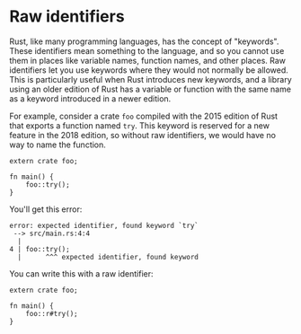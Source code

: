 # Raw identifiers

Rust, like many programming languages, has the concept of "keywords". These identifiers mean something to the language, and so you cannot use them in places like variable names, function names, and other places. Raw identifiers let you use keywords where they would not normally be allowed. This is particularly useful when Rust introduces new keywords, and a library using an older edition of Rust has a variable or function with the same name as a keyword introduced in a newer edition.

For example, consider a crate `foo` compiled with the 2015 edition of Rust that exports a function named `try`. This keyword is reserved for a new feature in the 2018 edition, so without raw identifiers, we would have no way to name the function.

```rust,ignore
extern crate foo;

fn main() {
    foo::try();
}
```

You'll get this error:

```text
error: expected identifier, found keyword `try`
 --> src/main.rs:4:4
  |
4 | foo::try();
  |      ^^^ expected identifier, found keyword
```

You can write this with a raw identifier:

```rust,ignore
extern crate foo;

fn main() {
    foo::r#try();
}
```
